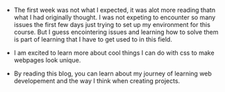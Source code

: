  
  * The first week was not what I expected, it was alot more reading thatn what I had originally thought.  I was not expeting to encounter so many issues the first few days just trying to set up my environment for this course. But I guess encointering issues and learning how to solve them is part of learning that I have to get used to in this field. 
  
  * I am excited to learn more about cool things I can do with css to make webpages look unique.
  * By reading this blog, you can learn about my journey of learning web developement and the way I think when creating projects.
